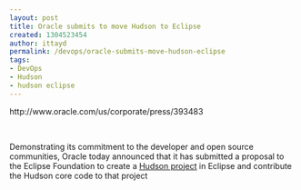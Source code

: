 ```yaml
---
layout: post
title: Oracle submits to move Hudson to Eclipse
created: 1304523454
author: ittayd
permalink: /devops/oracle-submits-move-hudson-eclipse
tags:
- DevOps
- Hudson
- hudson eclipse
---
```

<p>http://www.oracle.com/us/corporate/press/393483</p>
<p>&nbsp;</p>
<p>Demonstrating its commitment to the developer and open source  communities, Oracle today announced that it has submitted a proposal to  the Eclipse Foundation to create a <a target="_top" href="http://hudson-ci.org/">Hudson project</a> in Eclipse and contribute the Hudson core code to that project</p>

